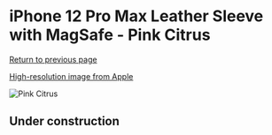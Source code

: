 # iPhone 12 Pro Max Leather Sleeve with MagSafe - Pink Citrus

[Return to previous page](/iphone_12)

[High-resolution image from Apple](https://store.storeimages.cdn-apple.com/8756/as-images.apple.com/is/MHYF3?wid=4500&hei=4500&fmt=png)

<div style="width: 512px"><img src="/almost_uncompressed/MHYF3.webp" alt="Pink Citrus"></div>

## Under construction
